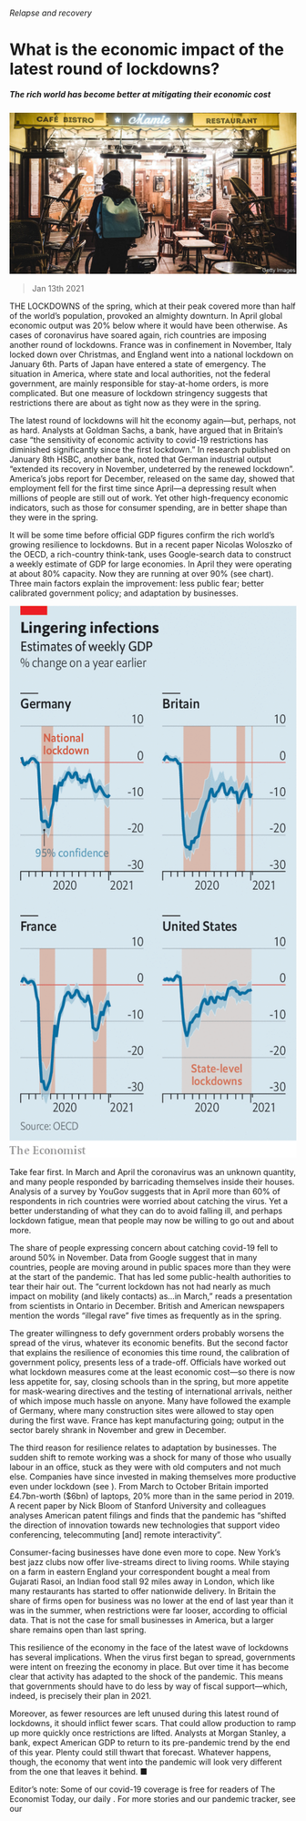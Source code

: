 ###### Relapse and recovery

# What is the economic impact of the latest round of lockdowns? 

##### The rich world has become better at mitigating their economic cost 

![image](images/20210116_fnp503.jpg) 

> Jan 13th 2021 


THE LOCKDOWNS of the spring, which at their peak covered more than half of the world’s population, provoked an almighty downturn. In April global economic output was 20% below where it would have been otherwise. As cases of coronavirus have soared again, rich countries are imposing another round of lockdowns. France was in confinement in November, Italy locked down over Christmas, and England went into a national lockdown on January 6th. Parts of Japan have entered a state of emergency. The situation in America, where state and local authorities, not the federal government, are mainly responsible for stay-at-home orders, is more complicated. But one measure of lockdown stringency suggests that restrictions there are about as tight now as they were in the spring.


The latest round of lockdowns will hit the economy again—but, perhaps, not as hard. Analysts at Goldman Sachs, a bank, have argued that in Britain’s case “the sensitivity of economic activity to covid-19 restrictions has diminished significantly since the first lockdown.” In research published on January 8th HSBC, another bank, noted that German industrial output “extended its recovery in November, undeterred by the renewed lockdown”. America’s jobs report for December, released on the same day, showed that employment fell for the first time since April—a depressing result when millions of people are still out of work. Yet other high-frequency economic indicators, such as those for consumer spending, are in better shape than they were in the spring.



It will be some time before official GDP figures confirm the rich world’s growing resilience to lockdowns. But in a recent paper Nicolas Woloszko of the OECD, a rich-country think-tank, uses Google-search data to construct a weekly estimate of GDP for large economies. In April they were operating at about 80% capacity. Now they are running at over 90% (see chart). Three main factors explain the improvement: less public fear; better calibrated government policy; and adaptation by businesses.

![image](images/20210116_fnc389.png) 



Take fear first. In March and April the coronavirus was an unknown quantity, and many people responded by barricading themselves inside their houses. Analysis of a survey by YouGov suggests that in April more than 60% of respondents in rich countries were worried about catching the virus. Yet a better understanding of what they can do to avoid falling ill, and perhaps lockdown fatigue, mean that people may now be willing to go out and about more.


The share of people expressing concern about catching covid-19 fell to around 50% in November. Data from Google suggest that in many countries, people are moving around in public spaces more than they were at the start of the pandemic. That has led some public-health authorities to tear their hair out. The “current lockdown has not had nearly as much impact on mobility (and likely contacts) as...in March,” reads a presentation from scientists in Ontario in December. British and American newspapers mention the words “illegal rave” five times as frequently as in the spring.


The greater willingness to defy government orders probably worsens the spread of the virus, whatever its economic benefits. But the second factor that explains the resilience of economies this time round, the calibration of government policy, presents less of a trade-off. Officials have worked out what lockdown measures come at the least economic cost—so there is now less appetite for, say, closing schools than in the spring, but more appetite for mask-wearing directives and the testing of international arrivals, neither of which impose much hassle on anyone. Many have followed the example of Germany, where many construction sites were allowed to stay open during the first wave. France has kept manufacturing going; output in the sector barely shrank in November and grew in December.


The third reason for resilience relates to adaptation by businesses. The sudden shift to remote working was a shock for many of those who usually labour in an office, stuck as they were with old computers and not much else. Companies have since invested in making themselves more productive even under lockdown (see ). From March to October Britain imported £4.7bn-worth ($6bn) of laptops, 20% more than in the same period in 2019. A recent paper by Nick Bloom of Stanford University and colleagues analyses American patent filings and finds that the pandemic has “shifted the direction of innovation towards new technologies that support video conferencing, telecommuting [and] remote interactivity”.


Consumer-facing businesses have done even more to cope. New York’s best jazz clubs now offer live-streams direct to living rooms. While staying on a farm in eastern England your correspondent bought a meal from Gujarati Rasoi, an Indian food stall 92 miles away in London, which like many restaurants has started to offer nationwide delivery. In Britain the share of firms open for business was no lower at the end of last year than it was in the summer, when restrictions were far looser, according to official data. That is not the case for small businesses in America, but a larger share remains open than last spring.


This resilience of the economy in the face of the latest wave of lockdowns has several implications. When the virus first began to spread, governments were intent on freezing the economy in place. But over time it has become clear that activity has adapted to the shock of the pandemic. This means that governments should have to do less by way of fiscal support—which, indeed, is precisely their plan in 2021.


Moreover, as fewer resources are left unused during this latest round of lockdowns, it should inflict fewer scars. That could allow production to ramp up more quickly once restrictions are lifted. Analysts at Morgan Stanley, a bank, expect American GDP to return to its pre-pandemic trend by the end of this year. Plenty could still thwart that forecast. Whatever happens, though, the economy that went into the pandemic will look very different from the one that leaves it behind. ■


Editor’s note: Some of our covid-19 coverage is free for readers of The Economist Today, our daily . For more stories and our pandemic tracker, see our 

